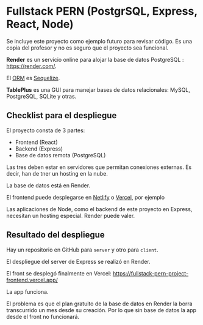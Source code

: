# Fullstack PERN (PostgrSQL, Express, React, Node)

Se incluye este proyecto como ejemplo futuro para revisar código. Es una copia del profesor y no es seguro que el proyecto sea funcional.

**Render** es un servicio online para alojar la base de datos PostgreSQL : https://render.com/.

El [ORM](https://chatgpt.com/share/66fd42d4-cd2c-8003-a161-8d725801f7c7) es [Sequelize](https://sequelize.org/).

**TablePlus** es una GUI para manejar bases de datos relacionales: MySQL, PostgreSQL, SQLite y otras.

## Checklist para el despliegue

El proyecto consta de 3 partes:

-  Frontend (React)
-  Backend (Express)
-  Base de datos remota (PostgreSQL)

Las tres deben estar en servidores que permitan conexiones externas. Es decir, han de tner un hosting en la nube.

La base de datos está en Render.

El frontend puede desplegarse en [Netlify](https://www.netlify.com/) o [Vercel](https://vercel.com/), por ejemplo

Las aplicaciones de Node, como el backend de este proyecto en Express, necesitan un hosting especial. Render puede valer.

## Resultado del despliegue

Hay un repositorio en GitHub para `server` y otro para `client`.

El despliegue del server de Express se realizó en Render.

El front se desplegó finalmente en Vercel: https://fullstack-pern-project-frontend.vercel.app/

La app funciona.

El problema es que el plan gratuito de la base de datos en Render la borra transcurrido un mes desde su creación. Por lo que sin base de datos la app desde el front no funcionará.
